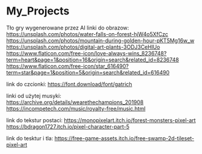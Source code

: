 # My_Projects
Tło gry wygenerowane przez AI
linki do obrazow:
https://unsplash.com/photos/water-falls-on-forest-hjW4o5XfCzc
https://unsplash.com/photos/mountain-during-golden-hour-pKT5Mg16w_w
https://unsplash.com/photos/digital-art-plants-3ODJ3CeHlUo
https://www.flaticon.com/free-icon/love-always-wins_8236748?term=heart&page=1&position=16&origin=search&related_id=8236748
https://www.flaticon.com/free-icon/star_616490?term=star&page=1&position=5&origin=search&related_id=616490

link do czcionki:
https://font.download/font/gatrich

linki od użytej musyki:
https://archive.org/details/wearethechampions_201908
https://incompetech.com/music/royalty-free/music.html

link do tekstur postaci:
https://monopixelart.itch.io/forest-monsters-pixel-art
https://bdragon1727.itch.io/pixel-character-part-5

link do tesktur i tla:
https://free-game-assets.itch.io/free-swamp-2d-tileset-pixel-art
